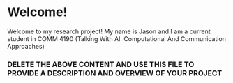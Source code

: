 # Welcome! 
Welcome to my research project! My name is Jason and I am a current student in COMM 4190 (Talking With AI: Computational And Communication Approaches)

### DELETE THE ABOVE CONTENT AND USE THIS FILE TO PROVIDE A DESCRIPTION AND OVERVIEW OF YOUR PROJECT

